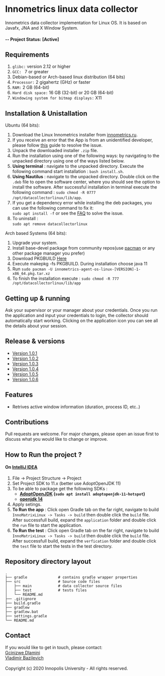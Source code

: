 # Innometrics linux data collector

Innometrics data collector implementation for Linux OS. It is based on Javafx, JNA and X Window System.

#### -- Project Status: [Active]

## Requirements

1. `glibc:` version 2.12 or higher
1. `GCC: ` 7 or greater
1. Debian-based or Arch-based linux distribution (64 bits)
1. `Processor:` 2 gigahertz (GHz) or faster
1. `RAM:` 2 GB (64-bit)
1. `Hard disk space:` 16 GB (32-bit) or 20 GB (64-bit)
1. `Windowing system for bitmap displays:` X11

## Installation & Unistallation

Ubuntu (64 bits):

1. Download the Linux Innometrics installer from [innometrics.ru](https://innometrics.ru/index.html).
1. If you receive an error that the App is from an unidentified developer, please follow [this](https://innopolis.ru) guide to resolve the issue.
1. Unpack the downloaded installer `.zip` file.
1. Run the installation using one of the following ways: by navigating to the unpacked directory using one of the ways listed below.
  1. <strong>Using terminal</strong> : navigate to the unpacked directory. Execute the following command start installation : `bash install.sh`.
  1. <strong>Using Nautilus</strong> : navigate to the unpacked directory. Double click on the `.deb` file to open the software center, where you should see the option to install the software. After successful installation in terminal execute the following command : `sudo chmod -R 0777 /opt/datacollectorlinux/lib/app`.
1. If you get a dependency error while installing the deb packages, you can use the following command to fix it: <br>
`sudo apt install -f` or see the [FAQ](https://innometrics.ru/index.html) to solve the issue.
1. To uninstall : <br>
`sudo apt remove datacollectorlinux`

Arch based Systems (64 bits):

1. Upgrade your system.
1. Install base-devel package from community repos(use [pacman](https://wiki.archlinux.org/index.php/Pacman) or any other package manager you prefer)
1. Download PKGBUILD [Here](https://innometric.guru/files/collectors-files/linux_collector/Arch/PKGBUILD)
1. Execute makepkg -fs PKGBUILD. During installation choose java 11
1. Run `sudo pacman -U innometrics-agent-os-linux-[VERSION]-1-x86_64.pkg.tar.xz`
1. To finish the installation execute : `sudo chmod -R 777 /opt/datacollectorlinux/lib/app`

## Getting up & running

Ask your supervisor or your manager about your credentials. Once you run the application and input your credentials to login, the collector should automatically start working. Clicking on the application icon you can see all the details about your session.

## Release & versions

* [Version 1.0.1]()
* [Version 1.0.2]()
* [Version 1.0.3]()
* [Version 1.0.4]()
* [Version 1.0.5](Versions.md)
* [Version 1.0.6](Versions.md)


## Features

* Retrives active window information (duration, process ID, etc..)


## Contributions
Pull requests are welcome. For major changes, please open an issue first to discuss what you would like to change or improve.


## How to Run the project ?
#### On [IntelliJ IDEA](https://www.jetbrains.com/idea/)
1. File -> Project Structure -> Project
1. Set Project SDK to 11.x (better use AdoptOpenJDK 11)
1. To be able to package get the following SDKs :
    * <b>[AdoptOpenJDK](https://adoptopenjdk.net/) (`sudo apt install adoptopenjdk-11-hotspot`)</b>
    * <b>[openjdk 14](https://jdk.java.net/14/) </b>
1. Apply setings.
1. <b>To Run the app</b> : Click open Gradle tab on the far right, navigate to build `InnoMatrixLinux -> Tasks -> build` then double click the `build` file. After successfull build, expand the `application` folder and double click the `run` file to start the application.
1. <b>To Run the test</b> : Click open Gradle tab on the far right, navigate to build `InnoMatrixLinux -> Tasks -> build` then double click the `build` file. After successfull build, expand the `verfication` folder and double click the `test` file to start the tests in the test directory.



## Repository directory layout

    .
    ├── gradle              # contains gradle wrapper properties
    ├── src                 # Source code files
    │   ├── main            # data collector source files
    │   ├── test            # tests files
    │   └── README.md           
    ├── .gitignore
    ├── build.gradle  
    ├── gradlew          
    ├── gradlew.bat      
    ├── settings.gradle   
    └── README.md

## Contact
If you would like to get in touch, please contact: <br/>
[Gcinizwe Dlamini](https://github.com/Gci04)<br>
[Vladimir Bazilevich](v.bazilevich@innopolis.university)<br><br>
Copyright (c) 2020 Innopolis University - All rights reserved.
